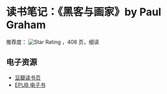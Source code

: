 # 读书笔记：《黑客与画家》by Paul Graham
推荐度： ![Star Rating](https://starrating-beta.vercel.app/3/) ，408 页️，细读

## 电子资源
- [豆瓣读书页](https://book.douban.com/subject/35889905/)
- [EPUB 电子书]()
